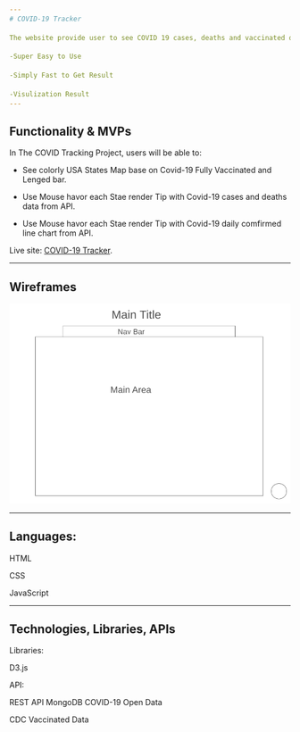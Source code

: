 ```yaml
---
# COVID-19 Tracker

The website provide user to see COVID 19 cases, deaths and vaccinated of US states on data visualization chart or map.

-Super Easy to Use

-Simply Fast to Get Result

-Visulization Result
---
```


## Functionality & MVPs

In The COVID Tracking Project, users will be able to:

- See colorly USA States Map base on Covid-19 Fully Vaccinated and Lenged bar.

- Use Mouse havor each Stae render Tip with Covid-19 cases and deaths data from API.

- Use Mouse havor each Stae render Tip with Covid-19 daily comfirmed line chart from API.

Live site: [COVID-19 Tracker](https://janiceshih.github.io/the-covid-19-tracker/).

---

## Wireframes

![wireframe](Wireframe.PNG)

---

## Languages:

HTML

CSS

JavaScript

---

## Technologies, Libraries, APIs

Libraries:

D3.js

API:

REST API MongoDB COVID-19 Open Data

CDC Vaccinated Data
